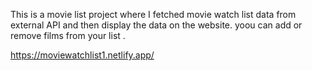 This is a movie list project where I fetched movie watch list data from         
external API and then display the data on the website. yoou can add or remove films from your list .                                                                                                                                                                                                                                                                                                        
 
https://moviewatchlist1.netlify.app/      

